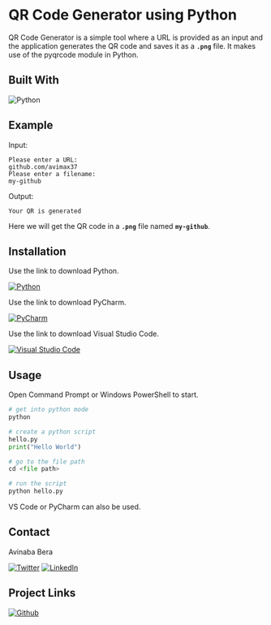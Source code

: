 <!-- TITLE -->
# QR Code Generator using Python

QR Code Generator is a simple tool where a URL is provided as an input and the application generates the QR code and saves it as a **`.png`** file. It makes use of the pyqrcode module in Python.

<!-- BUILT WITH -->

## Built With

![Python][python-shield]

<!-- EXAMPLE -->

## Example

Input:
```
Please enter a URL:
github.com/avimax37
Please enter a filename:
my-github
```

Output:
```
Your QR is generated
```

Here we will get the QR code in a **`.png`** file named **`my-github`**.

<!-- INSTALLATION -->

## Installation

Use the link to download Python.

[![Python][python-shield]][python-url]

Use the link to download PyCharm.

[![PyCharm][pycharm-shield]][pycharm-url]

Use the link to download Visual Studio Code.

[![Visual Studio Code][visual studio code-shield]][visual studio code-url]

<!-- USAGE -->

## Usage

Open Command Prompt or Windows PowerShell to start.

```python
# get into python mode
python

# create a python script
hello.py
print("Hello World")

# go to the file path
cd <file path>

# run the script
python hello.py
```

VS Code or PyCharm can also be used.

<!-- CONTACT -->

## Contact

Avinaba Bera

[![Twitter][twitter-shield]][twitter-url]
[![LinkedIn][linkedin-shield]][linkedin-url]

<!-- PROJECT LINKS -->

## Project Links

[![Github][github-shield]][github-url]

<!-- MARKDOWNS -->

[python-shield]: https://img.shields.io/badge/python-3670A0?style=for-the-badge&logo=python&logoColor=ffdd54
[python-url]: https://www.python.org/downloads

[pycharm-shield]: https://img.shields.io/badge/pycharm-143?style=for-the-badge&logo=pycharm&logoColor=black&color=black&labelColor=green
[pycharm-url]: https://www.jetbrains.com/pycharm/download/#section=windows

[visual studio code-shield]: https://img.shields.io/badge/Visual%20Studio%20Code-0078d7.svg?style=for-the-badge&logo=visual-studio-code&logoColor=white
[visual studio code-url]: https://code.visualstudio.com/download

[twitter-shield]: https://img.shields.io/badge/Twitter-%231DA1F2.svg?style=for-the-badge&logo=Twitter&logoColor=white
[twitter-url]: https://twitter.com/IainSchneider

[linkedin-shield]: https://img.shields.io/badge/linkedin-%230077B5.svg?style=for-the-badge&logo=linkedin&logoColor=white
[linkedin-url]: https://www.linkedin.com/in/avinaba-bera

[github-shield]: https://img.shields.io/badge/github-%23121011.svg?style=for-the-badge&logo=github&logoColor=white
[github-url]: https://github.com/avimax37/qr-generator-python